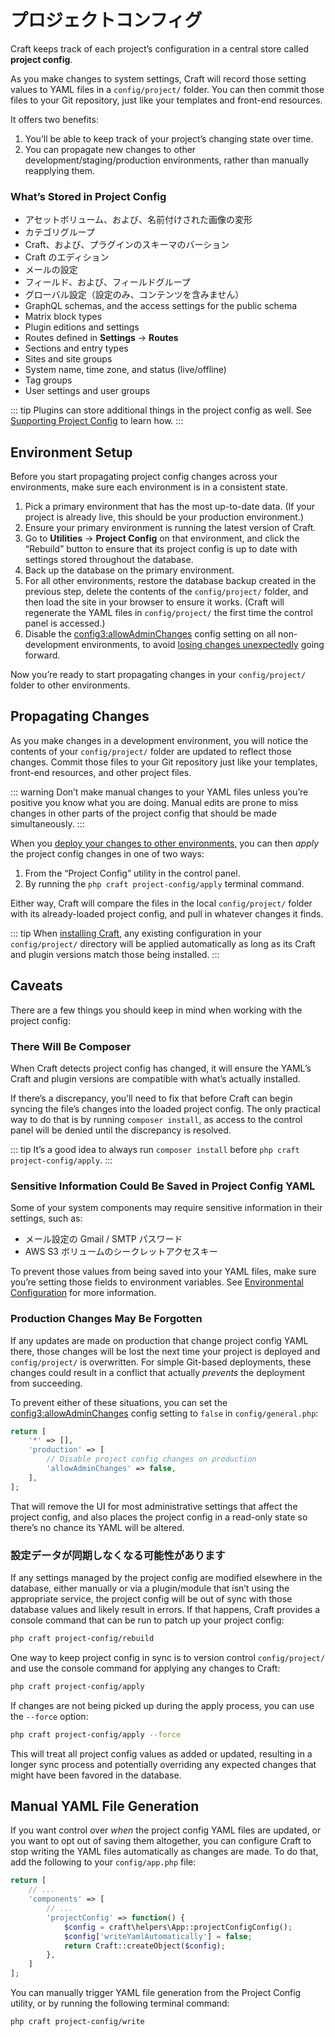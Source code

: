 # プロジェクトコンフィグ

Craft keeps track of each project’s configuration in a central store called **project config**.

As you make changes to system settings, Craft will record those setting values to YAML files in a `config/project/` folder. You can then commit those files to your Git repository, just like your templates and front-end resources.

It offers two benefits:

1. You’ll be able to keep track of your project’s changing state over time.
2. You can propagate new changes to other development/staging/production environments, rather than manually reapplying them.

### What’s Stored in Project Config

- アセットボリューム、および、名前付けされた画像の変形
- カテゴリグループ
- Craft、および、プラグインのスキーマのバーション
- Craft のエディション
- メールの設定
- フィールド、および、フィールドグループ
- グローバル設定（設定のみ、コンテンツを含みません）
- GraphQL schemas, and the access settings for the public schema
- Matrix block types
- Plugin editions and settings
- Routes defined in **Settings** → **Routes**
- Sections and entry types
- Sites and site groups
- System name, time zone, and status (live/offline)
- Tag groups
- User settings and user groups

::: tip
Plugins can store additional things in the project config as well. See [Supporting Project Config](extend/project-config.md) to learn how.
:::

## Environment Setup

Before you start propagating project config changes across your environments, make sure each environment is in a consistent state.

1. Pick a primary environment that has the most up-to-date data. (If your project is already live, this should be your production environment.)
2. Ensure your primary environment is running the latest version of Craft.
3. Go to **Utilities** → **Project Config** on that environment, and click the “Rebuild” button to ensure that its project config is up to date with settings stored throughout the database.
4. Back up the database on the primary environment.
5. For all other environments, restore the database backup created in the previous step, delete the contents of the `config/project/` folder, and then load the site in your browser to ensure it works. (Craft will regenerate the YAML files in `config/project/` the first time the control panel is accessed.)
6. Disable the <config3:allowAdminChanges> config setting on all non-development environments, to avoid [losing changes unexpectedly](#production-changes-may-be-forgotten) going forward.

Now you’re ready to start propagating changes in your `config/project/` folder to other environments.

## Propagating Changes

As you make changes in a development environment, you will notice the contents of your `config/project/` folder are updated to reflect those changes. Commit those files to your Git repository just like your templates, front-end resources, and other project files.

::: warning
Don’t make manual changes to your YAML files unless you’re positive you know what you are doing. Manual edits are prone to miss changes in other parts of the project config that should be made simultaneously.
:::

When you [deploy your changes to other environments](https://craftcms.com/knowledge-base/deployment-best-practices), you can then _apply_ the project config changes in one of two ways:

1. From the “Project Config” utility in the control panel.
2. By running the `php craft project-config/apply` terminal command.

Either way, Craft will compare the files in the local `config/project/` folder with its already-loaded project config, and pull in whatever changes it finds.

::: tip
When [installing Craft](installation.md), any existing configuration in your `config/project/` directory will be applied automatically as long as its Craft and plugin versions match those being installed.
:::

## Caveats

There are a few things you should keep in mind when working with the project config:

### There Will Be Composer

When Craft detects project config has changed, it will ensure the YAML’s Craft and plugin versions are compatible with what’s actually installed.

If there’s a discrepancy, you’ll need to fix that before Craft can begin syncing the file’s changes into the loaded project config. The only practical way to do that is by running `composer install`, as access to the control panel will be denied until the discrepancy is resolved.

::: tip
It’s a good idea to always run `composer install` before `php craft project-config/apply`.
:::

### Sensitive Information Could Be Saved in Project Config YAML

Some of your system components may require sensitive information in their settings, such as:

- メール設定の Gmail / SMTP パスワード
- AWS S3 ボリュームのシークレットアクセスキー

To prevent those values from being saved into your YAML files, make sure you’re setting those fields to environment variables. See [Environmental Configuration](config/#environmental-configuration) for more information.

### Production Changes May Be Forgotten

If any updates are made on production that change project config YAML there, those changes will be lost the next time your project is deployed and `config/project/` is overwritten. For simple Git-based deployments, these changes could result in a conflict that actually _prevents_ the deployment from succeeding.

To prevent either of these situations, you can set the <config3:allowAdminChanges> config setting to `false` in `config/general.php`:

```php
return [
    '*' => [],
    'production' => [
        // Disable project config changes on production
        'allowAdminChanges' => false,
    ],
];
```

That will remove the UI for most administrative settings that affect the project config, and also places the project config in a read-only state so there’s no chance its YAML will be altered.

### 設定データが同期しなくなる可能性があります

If any settings managed by the project config are modified elsewhere in the database, either manually or via a plugin/module that isn’t using the appropriate service, the project config will be out of sync with those database values and likely result in errors. If that happens, Craft provides a console command that can be run to patch up your project config:

```bash
php craft project-config/rebuild
```

One way to keep project config in sync is to version control `config/project/` and use the console command for applying any changes to Craft:

```bash
php craft project-config/apply
```

If changes are not being picked up during the apply process, you can use the `--force` option:

```bash
php craft project-config/apply --force
```

This will treat all project config values as added or updated, resulting in a longer sync process and potentially overriding any expected changes that might have been favored in the database.

## Manual YAML File Generation

If you want control over _when_ the project config YAML files are updated, or you want to opt out of saving them altogether, you can configure Craft to stop writing the YAML files automatically as changes are made. To do that, add the following to your `config/app.php` file:

```php
return [
    // ...
    'components' => [
        // ...
        'projectConfig' => function() {
            $config = craft\helpers\App::projectConfigConfig();
            $config['writeYamlAutomatically'] = false;
            return Craft::createObject($config);
        },
    ]
];
```

You can manually trigger YAML file generation from the Project Config utility, or by running the following terminal command:

```bash
php craft project-config/write
```
